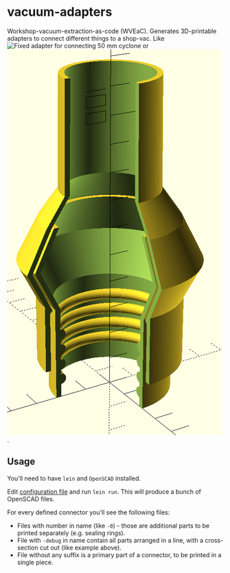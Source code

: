 # vacuum-adapters

Workshop-vacuum-extraction-as-code (WVEaC). Generates 3D-printable
adapters to connect different things to a shop-vac. Like ![Fixed
adapter for connecting 50 mm cyclone](./fixed-adapter.png) or
![Rotating adapter for tools](./rotating-adapter-example.png).

## Usage

You'll need to have `lein` and `OpenSCAD` installed.

Edit [configuration file](./src/vacuum_adapter/core.clj) and run `lein
run`. This will produce a bunch of OpenSCAD files.

For every defined connector you'll see the following files:
- Files with number in name (like `-0`) - those are additional parts to be printed separately (e.g. sealing rings).
- File with `-debug` in name contain all parts arranged in a line, with a cross-section cut out (like example above).
- File without any suffix is a primary part of a connector, to be printed in a single piece.







